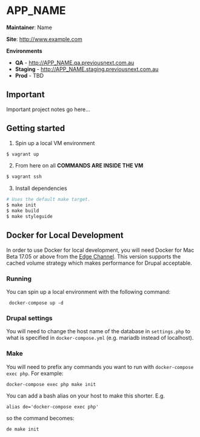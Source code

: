 APP_NAME
===========

**Maintainer**: Name

**Site**: http://www.example.com

**Environments**
* **QA** - http://APP_NAME.qa.previousnext.com.au
* **Staging** - http://APP_NAME.staging.previousnext.com.au
* **Prod** - TBD

## Important

Important project notes go here...

## Getting started

1. Spin up a local VM environment

```bash
$ vagrant up
```

2. From here on all **COMMANDS ARE INSIDE THE VM**

```bash
$ vagrant ssh
```

3. Install dependencies

```bash
# Uses the default make target.
$ make init
$ make build
$ make styleguide
```

## Docker for Local Development

In order to use Docker for local development, you will need Docker for Mac Beta 17.05 or above from the
[Edge Channel][1]. This version supports the cached volume strategy which makes performance for Drupal
acceptable.

### Running

You can spin up a local environment with the following command:

` docker-compose up -d`

### Drupal settings

You will need to change the host name of the database in `settings.php` to what is specified in
 `docker-compose.yml` (e.g. mariadb instead of localhost).

### Make

You will need to prefix any commands you want to run with `docker-compose exec php`. For example:

`docker-compose exec php make init`

You can add a bash alias on your host to make this shorter. E.g.

`alias de='docker-compose exec php'`

so the command becomes:

`de make init`

[1]: https://docs.docker.com/docker-for-mac/install/
